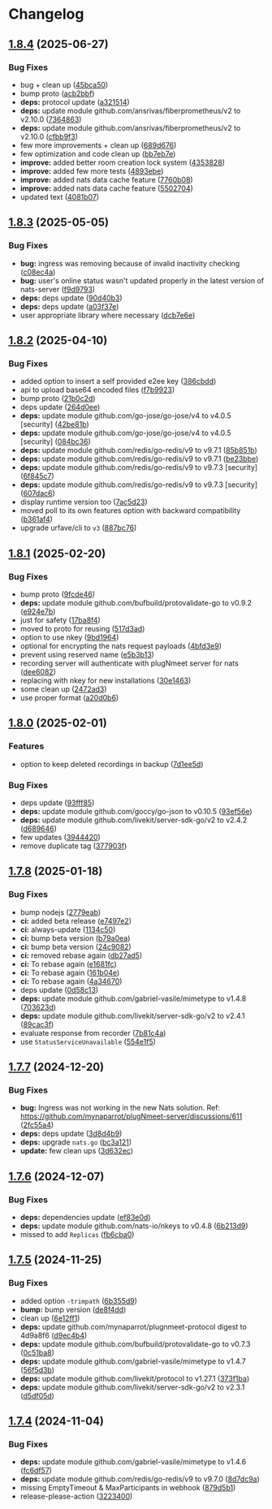 # Changelog

## [1.8.4](https://github.com/mynaparrot/plugNmeet-server/compare/v1.8.3...v1.8.4) (2025-06-27)


### Bug Fixes

* bug + clean up ([45bca50](https://github.com/mynaparrot/plugNmeet-server/commit/45bca50d19638a3f7e273d2a38f6d7fdd05f8bbc))
* bump proto ([acb2bbf](https://github.com/mynaparrot/plugNmeet-server/commit/acb2bbf9a0d80041483313c3404189a813795f1e))
* **deps:** protocol update ([a321514](https://github.com/mynaparrot/plugNmeet-server/commit/a32151457d29ff33ca8fd5be7a27f9f12a731c50))
* **deps:** update module github.com/ansrivas/fiberprometheus/v2 to v2.10.0 ([7364863](https://github.com/mynaparrot/plugNmeet-server/commit/7364863bad7628530fce3f17a8a40fca038a6ce0))
* **deps:** update module github.com/ansrivas/fiberprometheus/v2 to v2.10.0 ([cfbb9f3](https://github.com/mynaparrot/plugNmeet-server/commit/cfbb9f336e38382a4802a700b194f0cc92b5e81c))
* few more improvements + clean up ([689d676](https://github.com/mynaparrot/plugNmeet-server/commit/689d6762807e7e356da69c3a1d3b3df14578e882))
* few optimization and code clean up ([bb7eb7e](https://github.com/mynaparrot/plugNmeet-server/commit/bb7eb7ebfa7542d4a1bcaba03f75f2c14df6422d))
* **improve:** added better room creation lock system ([4353828](https://github.com/mynaparrot/plugNmeet-server/commit/4353828429cc23fde29fa66c6b4315c92096be9f))
* **improve:** added few more tests ([4893ebe](https://github.com/mynaparrot/plugNmeet-server/commit/4893ebe6c701028a203e2d64c24f2abe78564952))
* **improve:** added nats data cache feature ([7760b08](https://github.com/mynaparrot/plugNmeet-server/commit/7760b08fde40035fd0c6423c6c3cbea8a5f8a84b))
* **improve:** added nats data cache feature ([5502704](https://github.com/mynaparrot/plugNmeet-server/commit/5502704e69d64f5475a3c80a5475b19b80f1e6e8))
* updated text ([4081b07](https://github.com/mynaparrot/plugNmeet-server/commit/4081b0751d680fe3e3c8cab50922f45873fc34c0))

## [1.8.3](https://github.com/mynaparrot/plugNmeet-server/compare/v1.8.2...v1.8.3) (2025-05-05)


### Bug Fixes

* **bug:** ingress was removing because of invalid inactivity checking ([c08ec4a](https://github.com/mynaparrot/plugNmeet-server/commit/c08ec4ab3f060183c328d0d40a692ab8ab455ce6))
* **bug:** user's online status wasn't updated properly in the latest version of nats-server ([f9d9793](https://github.com/mynaparrot/plugNmeet-server/commit/f9d97932e902832455f7f4ce6e13bd8f702679ab))
* **deps:** deps update ([90d40b3](https://github.com/mynaparrot/plugNmeet-server/commit/90d40b3a6faa84da20889687d286fa62acb13b0e))
* **deps:** deps update ([a03f37e](https://github.com/mynaparrot/plugNmeet-server/commit/a03f37e3cc9efa3baf7c7866157460c27350c1b7))
* user appropriate library where necessary ([dcb7e6e](https://github.com/mynaparrot/plugNmeet-server/commit/dcb7e6e4c866ffab512e8fef9afab7e9fb5205b6))

## [1.8.2](https://github.com/mynaparrot/plugNmeet-server/compare/v1.8.1...v1.8.2) (2025-04-10)


### Bug Fixes

* added option to insert a self provided e2ee key ([386cbdd](https://github.com/mynaparrot/plugNmeet-server/commit/386cbdd1ce79e32ce206f18164fc7ed84abffc64))
* api to upload base64 encoded files ([f7b9923](https://github.com/mynaparrot/plugNmeet-server/commit/f7b992311ab4ef0a0214030444bb8fd1b420ca43))
* bump proto ([21b0c2d](https://github.com/mynaparrot/plugNmeet-server/commit/21b0c2de01356ad588d53244c51e17d788d98214))
* deps update ([264d0ee](https://github.com/mynaparrot/plugNmeet-server/commit/264d0eecf750ece8ebc77cd8361997003e4df019))
* **deps:** update module github.com/go-jose/go-jose/v4 to v4.0.5 [security] ([42be81b](https://github.com/mynaparrot/plugNmeet-server/commit/42be81ba43c996af7d0ee9bcb4cfe79b1c11fd21))
* **deps:** update module github.com/go-jose/go-jose/v4 to v4.0.5 [security] ([084bc36](https://github.com/mynaparrot/plugNmeet-server/commit/084bc367dbf9ac2fa021ccf0fb42caa651cbd01d))
* **deps:** update module github.com/redis/go-redis/v9 to v9.7.1 ([85b851b](https://github.com/mynaparrot/plugNmeet-server/commit/85b851baf731dbb9ac672750db36bdf59f2350a5))
* **deps:** update module github.com/redis/go-redis/v9 to v9.7.1 ([be23bbe](https://github.com/mynaparrot/plugNmeet-server/commit/be23bbe3e8efd00e5a20e00b2354cb6fc011a2f2))
* **deps:** update module github.com/redis/go-redis/v9 to v9.7.3 [security] ([6f845c7](https://github.com/mynaparrot/plugNmeet-server/commit/6f845c732f077f72629eeb20e9b980b72d2397e3))
* **deps:** update module github.com/redis/go-redis/v9 to v9.7.3 [security] ([607dac6](https://github.com/mynaparrot/plugNmeet-server/commit/607dac6f292b4ac644f9ae5af6cb645f9c362c9f))
* display runtime version too ([7ac5d23](https://github.com/mynaparrot/plugNmeet-server/commit/7ac5d23a29f686d969905b382a0803e5b77ede36))
* moved poll to its own features option with backward compatibility ([b361af4](https://github.com/mynaparrot/plugNmeet-server/commit/b361af4161d6b134be037084c86f8bbc3c252e1f))
* upgrade urfave/cli to `v3` ([887bc76](https://github.com/mynaparrot/plugNmeet-server/commit/887bc76ebb8a5df0410af1286772635e489613ea))

## [1.8.1](https://github.com/mynaparrot/plugNmeet-server/compare/v1.8.0...v1.8.1) (2025-02-20)


### Bug Fixes

* bump proto ([9fcde46](https://github.com/mynaparrot/plugNmeet-server/commit/9fcde46144b7a0511dc77d218276b5f32f99e97b))
* **deps:** update module github.com/bufbuild/protovalidate-go to v0.9.2 ([e924e7b](https://github.com/mynaparrot/plugNmeet-server/commit/e924e7b1f0bb481b367b62f794438b1e3b5098c1))
* just for safety ([17ba8f4](https://github.com/mynaparrot/plugNmeet-server/commit/17ba8f4eafbfc40982d533743a8f6285176e03bc))
* moved to proto for reusing ([517d3ad](https://github.com/mynaparrot/plugNmeet-server/commit/517d3ad38c3067964fda5318e9517a7380e4dfc7))
* option to use nkey ([9bd1964](https://github.com/mynaparrot/plugNmeet-server/commit/9bd196401a8bb09c792f4b93496564a7404682d3))
* optional for encrypting the nats request payloads ([4bfd3e9](https://github.com/mynaparrot/plugNmeet-server/commit/4bfd3e9d72982eb21f633a8682ac1056ee70125e))
* prevent using reserved name ([e5b3b13](https://github.com/mynaparrot/plugNmeet-server/commit/e5b3b13ec04e5d70a399ac326d81d32fdbfad434))
* recording server will authenticate with plugNmeet server for nats ([dee6082](https://github.com/mynaparrot/plugNmeet-server/commit/dee608242b7590e09d4a4c9a6515eb19e8c1167f))
* replacing with nkey for new installations ([30e1463](https://github.com/mynaparrot/plugNmeet-server/commit/30e146336d63c78b85f043caabb6f1be8528a708))
* some clean up ([2472ad3](https://github.com/mynaparrot/plugNmeet-server/commit/2472ad3ccabda7a7de0006a5deec60996675342f))
* use proper format ([a20d0b6](https://github.com/mynaparrot/plugNmeet-server/commit/a20d0b6b99016483d5ebf32eb96a9cb2a8066cad))

## [1.8.0](https://github.com/mynaparrot/plugNmeet-server/compare/v1.7.8...v1.8.0) (2025-02-01)


### Features

* option to keep deleted recordings in backup ([7d1ee5d](https://github.com/mynaparrot/plugNmeet-server/commit/7d1ee5db73d3689d7137233ba0dbe48294eb82a6))


### Bug Fixes

* deps update ([93fff85](https://github.com/mynaparrot/plugNmeet-server/commit/93fff85fe110fc79da5a602c51d2f91c8031e321))
* **deps:** update module github.com/goccy/go-json to v0.10.5 ([93ef56e](https://github.com/mynaparrot/plugNmeet-server/commit/93ef56eeeb28292a1d0409684bc71a624bd414aa))
* **deps:** update module github.com/livekit/server-sdk-go/v2 to v2.4.2 ([d689646](https://github.com/mynaparrot/plugNmeet-server/commit/d6896460b5184218044ba81fd4dfc7f6b9405235))
* few updates ([3944420](https://github.com/mynaparrot/plugNmeet-server/commit/394442074371516ac16ccef00a4ad70aa6d08d72))
* remove duplicate tag ([377903f](https://github.com/mynaparrot/plugNmeet-server/commit/377903f6347033da290c381c12540021259d201c))

## [1.7.8](https://github.com/mynaparrot/plugNmeet-server/compare/v1.7.7...v1.7.8) (2025-01-18)


### Bug Fixes

* bump nodejs ([2779eab](https://github.com/mynaparrot/plugNmeet-server/commit/2779eab3538a008d693e9a577b07aa78c5640a0e))
* **ci:** added beta release ([e7497e2](https://github.com/mynaparrot/plugNmeet-server/commit/e7497e2a84f3768007ecb1a787feea0ee87b883c))
* **ci:** always-update ([1134c50](https://github.com/mynaparrot/plugNmeet-server/commit/1134c50f91c84c7fc9eabf5e82f9b50ffdc01472))
* **ci:** bump beta version ([b79a0ea](https://github.com/mynaparrot/plugNmeet-server/commit/b79a0eadd93a0e06070f12dc087c4f18ec49247a))
* **ci:** bump beta version ([24c9082](https://github.com/mynaparrot/plugNmeet-server/commit/24c90821b4e9309ec6666ddcc19caf0f6069168d))
* **ci:** removed rebase again ([db27ad5](https://github.com/mynaparrot/plugNmeet-server/commit/db27ad54d16a4b39c9b5347ee2f06a8164a95266))
* **ci:** To rebase again ([e1681fc](https://github.com/mynaparrot/plugNmeet-server/commit/e1681fc79aede64a5a9cc297d7a4505461767eb8))
* **ci:** To rebase again ([161b04e](https://github.com/mynaparrot/plugNmeet-server/commit/161b04ed775d25a873617c229a0a8bfb23989672))
* **ci:** To rebase again ([4a34670](https://github.com/mynaparrot/plugNmeet-server/commit/4a3467056d97d57245219b0f7cb6d406c3a1fd92))
* deps update ([0d58c13](https://github.com/mynaparrot/plugNmeet-server/commit/0d58c1323a618e4fe6c2bdcb2fd853409851e3a5))
* **deps:** update module github.com/gabriel-vasile/mimetype to v1.4.8 ([703623d](https://github.com/mynaparrot/plugNmeet-server/commit/703623d55bbcd8a2b9c613dbe07446670e3f2ccb))
* **deps:** update module github.com/livekit/server-sdk-go/v2 to v2.4.1 ([89cac3f](https://github.com/mynaparrot/plugNmeet-server/commit/89cac3f4eed56abf6a60ac3ef51df88b62503738))
* evaluate response from recorder ([7b81c4a](https://github.com/mynaparrot/plugNmeet-server/commit/7b81c4a6bba042d2887fbdd1a872349a46850527))
* use `StatusServiceUnavailable` ([554e1f5](https://github.com/mynaparrot/plugNmeet-server/commit/554e1f5e8167ccf2bb91b796f5ffc2369f598908))

## [1.7.7](https://github.com/mynaparrot/plugNmeet-server/compare/v1.7.6...v1.7.7) (2024-12-20)


### Bug Fixes

* **bug:** Ingress was not working in the new Nats solution. Ref: https://github.com/mynaparrot/plugNmeet-server/discussions/611 ([2fc55a4](https://github.com/mynaparrot/plugNmeet-server/commit/2fc55a4e5c02787962a4e77804cfb83b38c7d975))
* **deps:** deps update ([3d8d4b9](https://github.com/mynaparrot/plugNmeet-server/commit/3d8d4b933cdb6fd8a992ddc672d22c83795a2be6))
* **deps:** upgrade `nats.go` ([bc3a121](https://github.com/mynaparrot/plugNmeet-server/commit/bc3a121a67920d5c082d6d6f6c4d2f570258f9bb))
* **update:** few clean ups ([3d632ec](https://github.com/mynaparrot/plugNmeet-server/commit/3d632ecd5f4394d5759b2ab8c89facf3ffeb5142))

## [1.7.6](https://github.com/mynaparrot/plugNmeet-server/compare/v1.7.5...v1.7.6) (2024-12-07)


### Bug Fixes

* **deps:** dependencies update ([ef83e0d](https://github.com/mynaparrot/plugNmeet-server/commit/ef83e0daaecb76dc884f53c4c5187d65619d3968))
* **deps:** update module github.com/nats-io/nkeys to v0.4.8 ([6b213d9](https://github.com/mynaparrot/plugNmeet-server/commit/6b213d95a7abacff4092e25fd3a9e4f8f2a3377e))
* missed to add `Replicas` ([fb6cba0](https://github.com/mynaparrot/plugNmeet-server/commit/fb6cba0c453c61797578662b56c2254263a52f5e))

## [1.7.5](https://github.com/mynaparrot/plugNmeet-server/compare/v1.7.4...v1.7.5) (2024-11-25)


### Bug Fixes

* added option `-trimpath` ([6b355d9](https://github.com/mynaparrot/plugNmeet-server/commit/6b355d9a89c668e400fefbcfea4dcfae54e14bee))
* **bump:** bump version ([de8f4dd](https://github.com/mynaparrot/plugNmeet-server/commit/de8f4dd1f0dd5086684738c7d762360cfccd28d8))
* clean up ([6e12ff1](https://github.com/mynaparrot/plugNmeet-server/commit/6e12ff16e7e5dea4e2c41c64dee5e1e8cdb13053))
* **deps:** update github.com/mynaparrot/plugnmeet-protocol digest to 4d9a8f6 ([d9ec4b4](https://github.com/mynaparrot/plugNmeet-server/commit/d9ec4b43c9abebe5ee05a59ffc9e01b417090691))
* **deps:** update module github.com/bufbuild/protovalidate-go to v0.7.3 ([0c51ba8](https://github.com/mynaparrot/plugNmeet-server/commit/0c51ba89ad3037b71bf5a3f7ae83272811c0a78e))
* **deps:** update module github.com/gabriel-vasile/mimetype to v1.4.7 ([56f5d3b](https://github.com/mynaparrot/plugNmeet-server/commit/56f5d3becfacba5c535cf45615c2fdeaf898274d))
* **deps:** update module github.com/livekit/protocol to v1.27.1 ([373f1ba](https://github.com/mynaparrot/plugNmeet-server/commit/373f1ba67264263816b1fb0a912f935d44781e5e))
* **deps:** update module github.com/livekit/server-sdk-go/v2 to v2.3.1 ([d5df05d](https://github.com/mynaparrot/plugNmeet-server/commit/d5df05db06f3f9644971bf8d75b90bf956fd6dd6))

## [1.7.4](https://github.com/mynaparrot/plugNmeet-server/compare/v1.7.3...v1.7.4) (2024-11-04)


### Bug Fixes

* **deps:** update module github.com/gabriel-vasile/mimetype to v1.4.6 ([fc6df57](https://github.com/mynaparrot/plugNmeet-server/commit/fc6df57253b8ff035cc87e3d76d651e2391a9419))
* **deps:** update module github.com/redis/go-redis/v9 to v9.7.0 ([8d7dc9a](https://github.com/mynaparrot/plugNmeet-server/commit/8d7dc9ad888af695cdcab2562e881d76b73b0a15))
* missing EmptyTimeout & MaxParticipants in webhook ([879d5b1](https://github.com/mynaparrot/plugNmeet-server/commit/879d5b1591553fc3c43f9f11b5ac3a8ad2d618d2))
* release-please-action ([3223400](https://github.com/mynaparrot/plugNmeet-server/commit/3223400ec426f66fd8bbf2628877e6801105be37))
